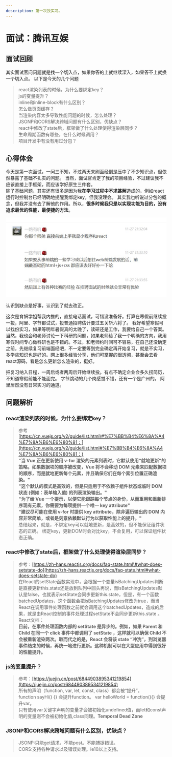 ```yaml
---
description: 第一次投实习。
---
```


# 面试：腾讯互娱

## 面试回顾

其实面试官问问题就是找一个切入点，如果你答的上就继续深入，如果答不上就换一个切入点。 以下是今天的几个问题

> react渲染列表的时候，为什么要绑定key？  
> js的变量提升？  
> inline和inline-block有什么区别？  
> 怎么做页面缓存？  
> 当渲染内容太多导致性能问题的时候，怎么处理？  
> JSONP和CORS解决跨域问题有什么区别，优缺点？  
> react中修改了state后，框架做了什么处理使得渲染层同步？  
> 生命周期函数有哪些，在什么时候调用？  
> 项目开发中有没有用过分包？

## 心得体会

今天是第一次面试，一问三不知，不过两天来刷面经倒是压中了不少知识点，但依然暴露了基础不扎实的问题。 当然，面试官肯定了我的项目经验，不过建议我不应该直接上手框架，而应该学好原生三件套。  
除了基础问题，其实还有很多是因为我**在学习过程中不求甚解**造成的，例如react运行时控制台已经明确地提醒我绑定key，但我没理会。 其实我也听说过分包的概念，但我并没有去了解他的作用。所以，**很多时候我只是以实现功能为目的，没有追求最优的性能，最便捷的方法**。

![](../.gitbook/assets/鹅厂面试官评价%20%284%29%20%284%29.jpg)

认识到缺点是好事，认识到了就去改正。

这次是育妍学姐帮我内推的，直接电话面试，可惜没准备好。打算在寒假前继续投一投，阿里、字节都试试，投普通招聘估计要过五关斩六将了。 我好希望寒假可以找份实习，如果等明年暑假真的太晚了，读研还是工作，我要给自己一个答案。当然，我也会和老师讨论一下科研的问题，如果老师给了我一个明确的方向，我用寒假时间专心做科研也是不错的。不过，和老师约时间可不容易，在自己还没确定之前，先继续复习前端面经吧，不一定要等到完全确定再开始复习，就是不实习，多学些知识也是好的。网上很多经验分享，他们可掌握的很透彻，甚至会去看react源码，看是怎么更新怎么渲染的，挺好。

把复习纳入日程，一周后或者两周后开始继续投。有点不确定企业会多久捞简历，不知道寒假前能不能面完。 字节跳动的几个岗感觉不错，还有一个是广州的。 阿里居然没有日常实习的通道。

## 问题解析

### react渲染列表的时候，为什么要绑定key？

> 参考 [https://cn.vuejs.org/v2/guide/list.html\#%E7%BB%B4%E6%8A%A4%E7%8A%B6%E6%80%81：](https://cn.vuejs.org/v2/guide/list.html#%E7%BB%B4%E6%8A%A4%E7%8A%B6%E6%80%81：)  
> **"当 Vue 正在更新使用 v-for 渲染的元素列表时，它默认使用“就地更新”的策略。如果数据项的顺序被改变，Vue 将不会移动 DOM 元素来匹配数据项的顺序，而是就地更新每个元素，并且确保它们在每个索引位置正确渲染。"  
> "这个默认的模式是高效的，但是只适用于不依赖子组件状态或临时 DOM 状态 \(例如：表单输入值\) 的列表渲染输出。"  
> "为了给 Vue 一个提示，以便它能跟踪每个节点的身份，从而重用和重新排序现有元素，你需要为每项提供一个唯一 key attribute"  
> "建议尽可能在使用 v-for 时提供 key attribute，除非遍历输出的 DOM 内容非常简单，或者是刻意依赖默认行为以获取性能上的提升。"**  
> 总结起来，就是，不绑定key可以就地更新，是高效的，但不能保证组件状态的正确。 绑定key，更新DOM时会对比key，不会复用，可以保证组件状态正确。

### react中修改了state后，框架做了什么处理使得渲染层同步？

> 参考：[https://zh-hans.reactjs.org/docs/faq-state.html\#what-does-setstate-do](https://zh-hans.reactjs.org/docs/faq-state.html#what-does-setstate-do)  
> 在React的setState函数实现中，会根据一个变量isBatchingUpdates判断是直接更新this.state还是放到队列中回头再说，而isBatchingUpdates默认是false，也就表示setState会同步更新this.state，但是，有一个函数batchedUpdates，这个函数会把isBatchingUpdates修改为true，而当React在调用事件处理函数之前就会调用这个batchedUpdates，造成的后果，就是由React控制的事件处理过程setState不会同步更新this.state 。  
> React文档：  
> **目前，在事件处理函数内部的 setState 是异步的。例如，如果 Parent 和 Child 在同一个 click 事件中都调用了 setState ，这样就可以确保 Child 不会被重新渲染两次。取而代之的是，React 会将该 state “冲洗”，到浏览器事件结束的时候，再统一地进行更新。这种机制可以在大型应用中得到很好的性能提升。**

### js的变量提升？

> 参考：[https://juejin.cn/post/6844903895341219854](https://juejin.cn/post/6844903895341219854)  
> 所有的声明（function, var, let, const, class）都会被“提升”。  
> function sayHi\(\) {} 会提升function。 var helloWorld = function\(\){} 会提升var。  
> 只有使用var关键字声明的变量才会被初始化undefined值，而let和const声明的变量则不会被初始化值,class同理。**Temporal Dead Zone**

### JSONP和CORS解决跨域问题有什么区别，优缺点？

> JSONP:只能get请求，不能post。不能捕捉错误。  
> CORS:支持各种请求以及错误处理。ie10以上支持。

